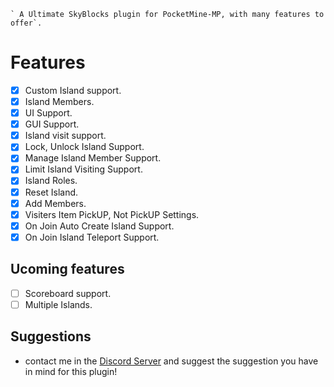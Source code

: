 
    ` A Ultimate SkyBlocks plugin for PocketMine-MP, with many features to offer`.

 # Features 

- [x] Custom Island support.
- [x] Island Members.
- [x] UI Support.
- [x] GUI Support.
- [x] Island visit support.
- [x] Lock, Unlock Island Support.
- [x] Manage Island Member Support.
- [x] Limit Island Visiting Support.
- [x] Island Roles.
- [x] Reset Island.
- [x] Add Members.
- [x] Visiters Item PickUP, Not PickUP Settings.
- [x] On Join Auto Create Island Support.
- [x] On Join Island Teleport Support.

## Ucoming features

- [ ] Scoreboard support.
- [ ] Multiple Islands.

## Suggestions

- contact me in the [Discord Server](https://discord.gg/vZCAnCTrHU) and suggest the suggestion you have in mind for this plugin!
